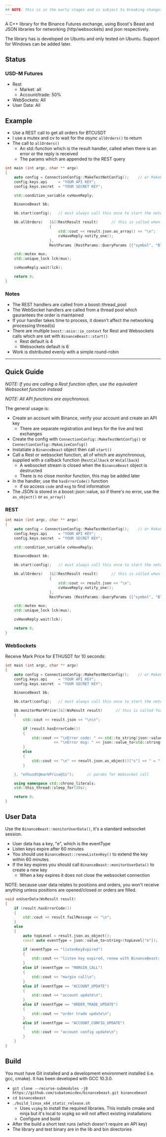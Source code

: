 ```yaml
---
## NOTE: this is in the early stages and is subject to breaking changes
---
```


A C++ library for the Binance Futures exchange, using Boost's Beast and JSON libraries for networking (http/websockets) and json respectively. 

The library has is developed on Ubuntu and only tested on Ubuntu. Support for Windows can be added later.


## Status

### USD-M Futures
- Rest
  - Market: all
  - Account/trade: 50%
- WebSockets: All
- User Data: All


## Example

* Use a REST call to get all orders for BTCUSDT
* I use a mutex and cv to wait for the _async_ `allOrders()` to return
* The call to `allOrders()`
  * An std::function which is the result handler, called when there is an error or the reply is received
  * The params which are appended to the REST query


```cpp
int main (int argc, char ** argv)
{
    auto config = ConnectionConfig::MakeTestNetConfig();    // or MakeLiveConfig()
    config.keys.api     = "YOUR API KEY";
    config.keys.secret  = "YOUR SECRET KEY";

    std::condition_variable cvHaveReply;

    BinanceBeast bb;

    bb.start(config);   // must always call this once to start the networking processing loop

    bb.allOrders(   [&](RestResult result)      // this is called when the reply is received or an error
                    {  
                        std::cout << result.json.as_array() << "\n";
                        cvHaveReply.notify_one();
                    },
                    RestParams {RestParams::QueryParams {{"symbol", "BTCUSDT"}}});      // params for REST call

    std::mutex mux;
    std::unique_lock lck(mux);

    cvHaveReply.wait(lck);

    return 0;
}
```

### Notes
* The REST handlers are called from a boost::thread_pool
* The WebSocket handlers are called from a thread pool which gaurantees the order is maintained
* If your handler takes time to process, it doesn't affect the networking processing thread(s)
* There are multiple `boost::asio::io_context` for Rest and Websockets calls which are set with `BinanceBeast::start()`
  * Rest default is 4
  * Websockets default is 6
* Work is distributed evenly with a simple round-robin


---

## Quick Guide

*NOTE: If you are calling a Rest function often, use the equivalent Websocket function instead*

*NOTE: All API functions are asychronous.*

The general usage is:

- Create an account with Binance, verify your account and create an API key
  - There are separate registration and keys for the live and test exchanges
- Create the config with `ConnectionConfig::MakeTestNetConfig()` or `ConnectionConfig::MakeLiveConfig()` 
- Instatiate a `BinanceBeast` object then call `start()`
- Call a Rest or websocket function, all of which are asynchronous, supplied with a callback function (`RestCallback` or `WsCallback`)
  - A websocket stream is closed when the `BinanceBeast` object is destructed
  - There is no close monitor function, this may be added later
- In the handler, use the `hasErrorCode()` function
  - if so access `code` and `msg` to find information
- The JSON is stored in a boost::json::value, so if there's no error, use the `as_object()` or `as_array()` 



### REST
```cpp
int main (int argc, char ** argv)
{
    auto config = ConnectionConfig::MakeTestNetConfig();    // or MakeLiveConfig()
    config.keys.api     = "YOUR API KEY";
    config.keys.secret  = "YOUR SECRET KEY";

    std::condition_variable cvHaveReply;

    BinanceBeast bb;

    bb.start(config);   // must always call this once to start the networking processing loop

    bb.allOrders(   [&](RestResult result)      // this is called when the reply is received or an error
                    {  
                        std::cout << result.json << "\n";
                        cvHaveReply.notify_one();
                    },
                    RestParams {RestParams::QueryParams {{"symbol", "BTCUSDT"}}});      // params for REST call

    std::mutex mux;
    std::unique_lock lck(mux);

    cvHaveReply.wait(lck);

    return 0;
}

```

### WebSockets
Receive Mark Price for ETHUSDT for 10 seconds:

```cpp
int main (int argc, char ** argv)
{
    auto config = ConnectionConfig::MakeTestNetConfig();    // or MakeLiveConfig()
    config.keys.api     = "YOUR API KEY";
    config.keys.secret  = "YOUR SECRET KEY";

    BinanceBeast bb;

    bb.start(config);   // must always call this once to start the networking processing loop

    bb.monitorMarkPrice([&](WsResult result)      // this is called for each message or error
    {  
        std::cout << result.json << "\n\n";

        if (result.hasErrorCode())
        {
            std::cout << "\nError code: " << std::to_string(json::value_to<std::int32_t>(result.json.as_object()["code"]))
                      << "\nError msg: " << json::value_to<std::string>(result.json.as_object()["msg"]) << "\n";
        }
        else
        {
            std::cout << "\n" << result.json.as_object()["s"] << " = " << result.json.as_object()["p"] << "\n";
        }

    }, "ethusdt@markPrice@1s");      // params for Websocket call

    using namespace std::chrono_literals;    
    std::this_thread::sleep_for(10s);

    return 0;
}
```

## User Data
Use the `BinanceBeast::monitorUserData()`, it's a standard websocket session. 

* User data has a key, "e", which is the eventType
* Listen keys expire after 60 minutes
* You should use `BinanceBeast::renewListenKey()` to extend the key within 60 minutes
* If the key expires you should call `BinanceBeast::monitorUserData()` to create a new key
  * When a key expires it does not close the websocket connection

NOTE: because user data relates to positions and orders, you won't receive anything unless positions are opened/closed or orders are filled.


```cpp
void onUserData(WsResult result)
{
    if (result.hasErrorCode())
    {
        std::cout << result.failMessage << "\n";
    }
    else
    {
        auto topLevel = result.json.as_object();
        const auto eventType = json::value_to<string>(topLevel["e"]);

        if (eventType == "listenKeyExpired")
        {
            std::cout << "listen key expired, renew with BinanceBeast::renewListenKey()\n";
        }
        else if (eventType == "MARGIN_CALL")
        {
            std::cout << "margin call\n";
        }
        else if (eventType == "ACCOUNT_UPDATE")
        {
            std::cout << "account update\n";
        }
        else if (eventType == "ORDER_TRADE_UPDATE")
        {
            std::cout << "order trade update\n";
        }
        else if (eventType == "ACCOUNT_CONFIG_UPDATE")
        {
            std::cout << "account config update\n";
        }
    }
}
```


## Build
You must have Git installed and a development environment installed (i.e. gcc, cmake). It has been developed with GCC 10.3.0.

* `git clone --recurse-submodules -j8 https://github.com/subatomicdev/binancebeast.git binancebeast`
* `cd binancebeast`
* `./build_linux_x64_static_release.sh`
  *  Uses `vcpkg` to install the required libraries. This installs cmake and ninja but it's local to vcpkg so will not affect existing installations
  * Configure and build
* After the build a short test runs (which doesn't require an API key)
* The library and test binary are in the lib and bin directories
  
